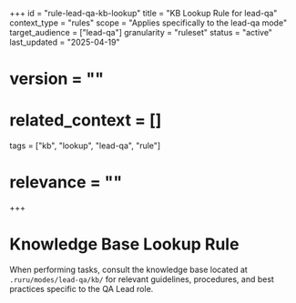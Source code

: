 +++
id = "rule-lead-qa-kb-lookup"
title = "KB Lookup Rule for lead-qa"
context_type = "rules"
scope = "Applies specifically to the lead-qa mode"
target_audience = ["lead-qa"]
granularity = "ruleset"
status = "active"
last_updated = "2025-04-19"
# version = ""
# related_context = []
tags = ["kb", "lookup", "lead-qa", "rule"]
# relevance = ""
+++

# Knowledge Base Lookup Rule

When performing tasks, consult the knowledge base located at `.ruru/modes/lead-qa/kb/` for relevant guidelines, procedures, and best practices specific to the QA Lead role.